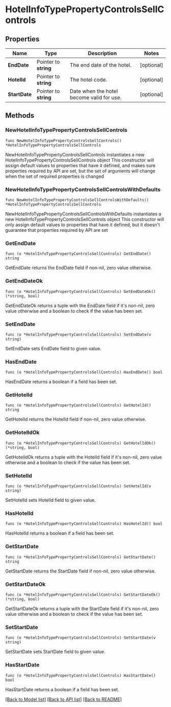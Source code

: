 # HotelInfoTypePropertyControlsSellControls

## Properties

Name | Type | Description | Notes
------------ | ------------- | ------------- | -------------
**EndDate** | Pointer to **string** | The end date of the hotel. | [optional] 
**HotelId** | Pointer to **string** | The hotel code. | [optional] 
**StartDate** | Pointer to **string** | Date when the hotel become valid for use. | [optional] 

## Methods

### NewHotelInfoTypePropertyControlsSellControls

`func NewHotelInfoTypePropertyControlsSellControls() *HotelInfoTypePropertyControlsSellControls`

NewHotelInfoTypePropertyControlsSellControls instantiates a new HotelInfoTypePropertyControlsSellControls object
This constructor will assign default values to properties that have it defined,
and makes sure properties required by API are set, but the set of arguments
will change when the set of required properties is changed

### NewHotelInfoTypePropertyControlsSellControlsWithDefaults

`func NewHotelInfoTypePropertyControlsSellControlsWithDefaults() *HotelInfoTypePropertyControlsSellControls`

NewHotelInfoTypePropertyControlsSellControlsWithDefaults instantiates a new HotelInfoTypePropertyControlsSellControls object
This constructor will only assign default values to properties that have it defined,
but it doesn't guarantee that properties required by API are set

### GetEndDate

`func (o *HotelInfoTypePropertyControlsSellControls) GetEndDate() string`

GetEndDate returns the EndDate field if non-nil, zero value otherwise.

### GetEndDateOk

`func (o *HotelInfoTypePropertyControlsSellControls) GetEndDateOk() (*string, bool)`

GetEndDateOk returns a tuple with the EndDate field if it's non-nil, zero value otherwise
and a boolean to check if the value has been set.

### SetEndDate

`func (o *HotelInfoTypePropertyControlsSellControls) SetEndDate(v string)`

SetEndDate sets EndDate field to given value.

### HasEndDate

`func (o *HotelInfoTypePropertyControlsSellControls) HasEndDate() bool`

HasEndDate returns a boolean if a field has been set.

### GetHotelId

`func (o *HotelInfoTypePropertyControlsSellControls) GetHotelId() string`

GetHotelId returns the HotelId field if non-nil, zero value otherwise.

### GetHotelIdOk

`func (o *HotelInfoTypePropertyControlsSellControls) GetHotelIdOk() (*string, bool)`

GetHotelIdOk returns a tuple with the HotelId field if it's non-nil, zero value otherwise
and a boolean to check if the value has been set.

### SetHotelId

`func (o *HotelInfoTypePropertyControlsSellControls) SetHotelId(v string)`

SetHotelId sets HotelId field to given value.

### HasHotelId

`func (o *HotelInfoTypePropertyControlsSellControls) HasHotelId() bool`

HasHotelId returns a boolean if a field has been set.

### GetStartDate

`func (o *HotelInfoTypePropertyControlsSellControls) GetStartDate() string`

GetStartDate returns the StartDate field if non-nil, zero value otherwise.

### GetStartDateOk

`func (o *HotelInfoTypePropertyControlsSellControls) GetStartDateOk() (*string, bool)`

GetStartDateOk returns a tuple with the StartDate field if it's non-nil, zero value otherwise
and a boolean to check if the value has been set.

### SetStartDate

`func (o *HotelInfoTypePropertyControlsSellControls) SetStartDate(v string)`

SetStartDate sets StartDate field to given value.

### HasStartDate

`func (o *HotelInfoTypePropertyControlsSellControls) HasStartDate() bool`

HasStartDate returns a boolean if a field has been set.


[[Back to Model list]](../README.md#documentation-for-models) [[Back to API list]](../README.md#documentation-for-api-endpoints) [[Back to README]](../README.md)


